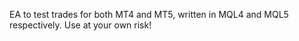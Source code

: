 EA to test trades for both MT4 and MT5, written in MQL4 and MQL5 respectively. Use at your own risk!
